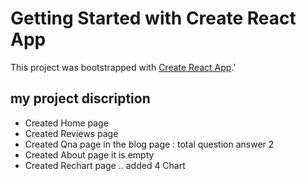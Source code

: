 # Getting Started with Create React App

This project was bootstrapped with [Create React App](https://github.com/facebook/create-react-app).'

## my project discription

- Created Home page
- Created Reviews page
- Created Qna page in the blog page : total question answer 2
- Created About page it is empty
- Created Rechart page .. added 4 Chart
